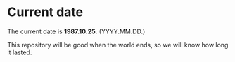 # Current date

The current date is **1987.10.25.** (YYYY.MM.DD.)

This repository will be good when the world ends, so we will know how long it lasted.